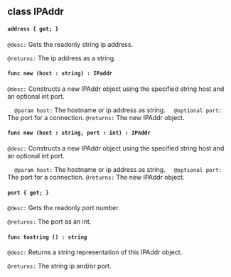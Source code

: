 ## class IPAddr

#### ```address { get; }```


```@desc:``` Gets the readonly string ip address.

```@returns:``` The ip address as a string.

#### ```func new (host : string) : IPaddr```


```@desc:``` Constructs a new IPAddr object using the specified string host and an optional int port.

&nbsp;&nbsp;&nbsp;&nbsp;```@param host:``` The hostname or ip address as string.
&nbsp;&nbsp;&nbsp;&nbsp;```@optional port:``` The port for a connection.
```@returns:``` The new IPAddr object.

#### ```func new (host : string, port : int) : IPAddr```


```@desc:``` Constructs a new IPAddr object using the specified string host and an optional int port.

&nbsp;&nbsp;&nbsp;&nbsp;```@param host:``` The hostname or ip address as string.
&nbsp;&nbsp;&nbsp;&nbsp;```@optional port:``` The port for a connection.
```@returns:``` The new IPAddr object.

#### ```port { get; }```


```@desc:``` Gets the readonly port number.

```@returns:``` The port as an int.

#### ```func tostring () : string```


```@desc:``` Returns a string representation of this IPAddr object.

```@returns:``` The string ip and/or port.


